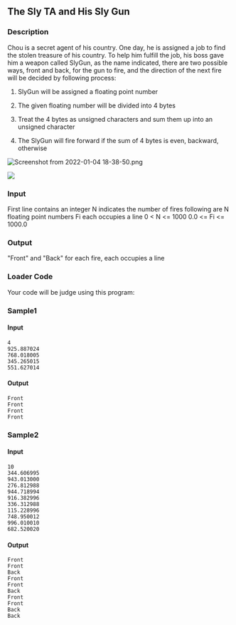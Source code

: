 The Sly TA and His Sly Gun
--------------------------

### Description

<div>

Chou is a secret agent of his country. One day, he is assigned a job to
find the stolen treasure of his country. To help him fulfill the job,
his boss gave him a weapon called SlyGun, as the name indicated, there
are two possible ways, front and back, for the gun to fire, and the
direction of the next fire will be decided by following process:

1.  SlyGun will be assigned a floating point number

2.  The given floating number will be divided into 4 bytes

3.  Treat the 4 bytes as unsigned characters and sum them up into an
    unsigned character

4.  The SlyGun will fire forward if the sum of 4 bytes is even,
    backward, otherwise

![Screenshot from 2022-01-04
18-38-50.png](https://ncchen99.github.io/ckjudgedumper/ckjudge/Lec16-2/The%20Sly%20TA%20and%20His%20Sly%20Gun/images/2516c52e66c26e06652820d3df42d522bbcf15a4.png)

![](https://i.makeagif.com/media/10-28-2015/Bsr1dr.gif)

</div>

### Input

First line contains an integer N indicates the number of fires following
are N floating point numbers Fi each occupies a line 0 \< N \<= 1000 0.0
\<= Fi \<= 1000.0

### Output

\"Front\" and \"Back\" for each fire, each occupies a line

### Loader Code

<div>

Your code will be judge using this program:

</div>

<div>

### Sample1

#### Input

    4
    925.887024
    768.018005
    345.265015
    551.627014

#### Output

    Front
    Front
    Front
    Front

</div>

<div>

### Sample2

#### Input

    10
    344.606995
    943.013000
    276.812988
    944.718994
    916.382996
    336.312988
    115.228996
    748.950012
    996.010010
    682.520020

#### Output

    Front
    Front
    Back
    Front
    Front
    Back
    Front
    Front
    Back
    Back

</div>
